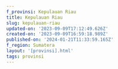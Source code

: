 ```yaml
---
f_provinsi: Kepulauan Riau
title: Kepulauan Riau
slug: kepulauan-riau
updated-on: '2023-09-09T17:12:49.626Z'
created-on: '2023-09-09T16:59:18.989Z'
published-on: '2024-01-21T11:33:59.165Z'
f_region: Sumatera
layout: '[provinsi].html'
tags: provinsi
---
```



